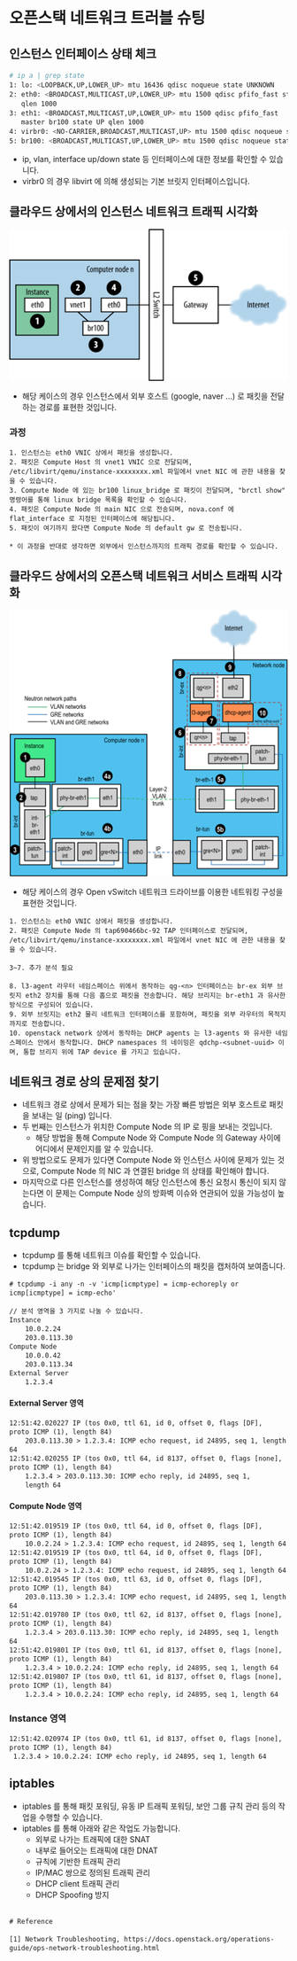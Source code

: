 # 오픈스택 네트워크 트러블 슈팅

## 인스턴스 인터페이스 상태 체크

```bash
# ip a | grep state
1: lo: <LOOPBACK,UP,LOWER_UP> mtu 16436 qdisc noqueue state UNKNOWN
2: eth0: <BROADCAST,MULTICAST,UP,LOWER_UP> mtu 1500 qdisc pfifo_fast state UP
   qlen 1000
3: eth1: <BROADCAST,MULTICAST,UP,LOWER_UP> mtu 1500 qdisc pfifo_fast
   master br100 state UP qlen 1000
4: virbr0: <NO-CARRIER,BROADCAST,MULTICAST,UP> mtu 1500 qdisc noqueue state DOWN
5: br100: <BROADCAST,MULTICAST,UP,LOWER_UP> mtu 1500 qdisc noqueue state UP
```

- ip, vlan, interface up/down state 등 인터페이스에 대한 정보를 확인할 수 있습니다.
- virbr0 의 경우 libvirt 에 의해 생성되는 기본 브릿지 인터페이스입니다.

## 클라우드 상에서의 인스턴스 네트워크 트래픽 시각화

![nova-network Traffic](./Visualizing%20nova-network%20Traffic%20in%20the%20Cloud.png)

- 해당 케이스의 경우 인스턴스에서 외부 호스트 (google, naver ...) 로 패킷을 전달하는 경로를 표현한 것입니다.

### 과정

```text
1. 인스턴스는 eth0 VNIC 상에서 패킷을 생성합니다.
2. 패킷은 Compute Host 의 vnet1 VNIC 으로 전달되며, /etc/libvirt/qemu/instance-xxxxxxxx.xml 파일에서 vnet NIC 에 관한 내용을 찾을 수 있습니다.
3. Compute Node 에 있는 br100 linux_bridge 로 패킷이 전달되며, "brctl show" 명령어를 통해 linux bridge 목록을 확인할 수 있습니다.
4. 패킷은 Compute Node 의 main NIC 으로 전송되며, nova.conf 에 flat_interface 로 지정된 인터페이스에 해당됩니다.
5. 패킷이 여기까지 왔다면 Compute Node 의 default gw 로 전송됩니다.

* 이 과정을 반대로 생각하면 외부에서 인스턴스까지의 트래픽 경로를 확인할 수 있습니다.
```

## 클라우드 상에서의 오픈스택 네트워크 서비스 트래픽 시각화

![network service Traffic](./Visualizing%20OpenStack%20Networking%20Service%20Traffic%20in%20the%20Cloud.png)

- 해당 케이스의 경우 Open vSwitch 네트워크 드라이브를 이용한 네트워킹 구성을 표현한 것입니다.

```text
1. 인스턴스는 eth0 VNIC 상에서 패킷을 생성합니다.
2. 패킷은 Compute Node 의 tap690466bc-92 TAP 인터페이스로 전달되며, /etc/libvirt/qemu/instance-xxxxxxxx.xml 파일에서 vnet NIC 에 관한 내용을 찾을 수 있습니다.

3~7. 추가 분석 필요

8. l3-agent 라우터 네임스페이스 위에서 동작하는 qg-<n> 인터페이스는 br-ex 외부 브릿지 eth2 장치를 통해 다음 홉으로 패킷을 전송합니다. 해당 브리지는 br-eth1 과 유사한 방식으로 구성되어 있습니다.
9. 외부 브릿지는 eth2 물리 네트워크 인터페이스를 포함하며, 패킷을 외부 라우터의 목적지까지로 전송합니다.
10. openstack network 상에서 동작하는 DHCP agents 는 l3-agents 와 유사한 네임스페이스 안에서 동작합니다. DHCP namespaces 의 네이밍은 qdchp-<subnet-uuid> 이며, 통합 브리지 위에 TAP device 를 가지고 있습니다.

```

## 네트워크 경로 상의 문제점 찾기

- 네트워크 경로 상에서 문제가 되는 점을 찾는 가장 빠른 방법은 외부 호스트로 패킷을 보내는 일 (ping) 입니다.
- 두 번째는 인스턴스가 위치한 Compute Node 의 IP 로 핑을 보내는 것입니다.
  - 해당 방법을 통해 Compute Node 와 Compute Node 의 Gateway 사이에 어디에서 문제인지를 알 수 있습니다.
- 위 방법으로도 문제가 있다면 Compute Node 와 인스턴스 사이에 문제가 있는 것으로, Compute Node 의 NIC 과 연결된 bridge 의 상태를 확인해야 합니다.
- 마지막으로 다른 인스턴스를 생성하여 해당 인스턴스에 통신 요청시 통신이 되지 않는다면 이 문제는 Compute Node 상의 방화벽 이슈와 연관되어 있을 가능성이 높습니다.

## tcpdump

- tcpdump 를 통해 네트워크 이슈를 확인할 수 있습니다.
- tcpdump 는 bridge 와 외부로 나가는 인터페이스의 패킷을 캡처하여 보여줍니다.

```shell
# tcpdump -i any -n -v 'icmp[icmptype] = icmp-echoreply or icmp[icmptype] = icmp-echo'

// 분석 영역을 3 가지로 나눌 수 있습니다.
Instance
    10.0.2.24
    203.0.113.30
Compute Node
    10.0.0.42
    203.0.113.34
External Server
    1.2.3.4
```

#### External Server 영역

```shell
12:51:42.020227 IP (tos 0x0, ttl 61, id 0, offset 0, flags [DF],
proto ICMP (1), length 84)
    203.0.113.30 > 1.2.3.4: ICMP echo request, id 24895, seq 1, length 64
12:51:42.020255 IP (tos 0x0, ttl 64, id 8137, offset 0, flags [none],
proto ICMP (1), length 84)
    1.2.3.4 > 203.0.113.30: ICMP echo reply, id 24895, seq 1,
    length 64
```

#### Compute Node 영역

```shell
12:51:42.019519 IP (tos 0x0, ttl 64, id 0, offset 0, flags [DF],
proto ICMP (1), length 84)
    10.0.2.24 > 1.2.3.4: ICMP echo request, id 24895, seq 1, length 64
12:51:42.019519 IP (tos 0x0, ttl 64, id 0, offset 0, flags [DF],
proto ICMP (1), length 84)
    10.0.2.24 > 1.2.3.4: ICMP echo request, id 24895, seq 1, length 64
12:51:42.019545 IP (tos 0x0, ttl 63, id 0, offset 0, flags [DF],
proto ICMP (1), length 84)
    203.0.113.30 > 1.2.3.4: ICMP echo request, id 24895, seq 1, length 64
12:51:42.019780 IP (tos 0x0, ttl 62, id 8137, offset 0, flags [none],
proto ICMP (1), length 84)
    1.2.3.4 > 203.0.113.30: ICMP echo reply, id 24895, seq 1, length 64
12:51:42.019801 IP (tos 0x0, ttl 61, id 8137, offset 0, flags [none],
proto ICMP (1), length 84)
    1.2.3.4 > 10.0.2.24: ICMP echo reply, id 24895, seq 1, length 64
12:51:42.019807 IP (tos 0x0, ttl 61, id 8137, offset 0, flags [none],
proto ICMP (1), length 84)
    1.2.3.4 > 10.0.2.24: ICMP echo reply, id 24895, seq 1, length 64
```

### Instance 영역

```shell
12:51:42.020974 IP (tos 0x0, ttl 61, id 8137, offset 0, flags [none],
proto ICMP (1), length 84)
 1.2.3.4 > 10.0.2.24: ICMP echo reply, id 24895, seq 1, length 64
```

## iptables

- iptables 를 통해 패킷 포워딩, 유동 IP 트래픽 포워딩, 보안 그룹 규칙 관리 등의 작업을 수행할 수 있습니다.
- iptables 를 통해 아래와 같은 작업도 가능합니다.
  - 외부로 나가는 트래픽에 대한 SNAT
  - 내부로 들어오는 트래픽에 대한 DNAT
  - 규칙에 기반한 트래픽 관리
  - IP/MAC 쌍으로 정의된 트래픽 관리
  - DHCP client 트래픽 관리
  - DHCP Spoofing 방지

```

# Reference

[1] Network Troubleshooting, https://docs.openstack.org/operations-guide/ops-network-troubleshooting.html
```
